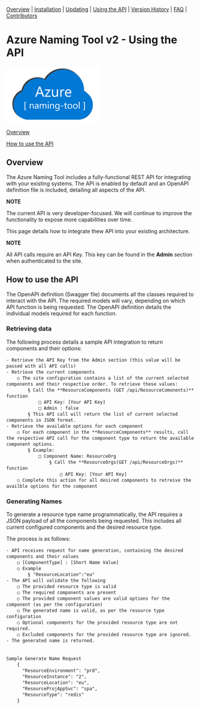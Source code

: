 [Overview](./) | [Installation](INSTALLATION.md) | [Updating](UPDATING.md) | [Using the API](USINGTHEAPI.md) | [Version History](VERSIONHISTORY.md) | [FAQ](FAQ.md) | [Contributors](CONTRIBUTORS.md)

# Azure Naming Tool v2 - Using the API

<img src="./wwwroot/images/AzureNamingToolLogo.png?raw=true" alt="Image representing the Azure Naming Tool" title="Azure Naming Tool" height="150"/>

[Overview](#overview)

[How to use the API](#how-to-use-the-api)

## Overview
The Azure Naming Tool includes a fully-functional REST API for integrating with your existing systems. The API is enabled by default and an OpenAPI definition file is included, detailing all aspects of the API. 

**NOTE**

The current API is very developer-focused. We will continue to improve the functionality to expose more capabilities over time. 

This page details how to integrate thew API into your existing architecture.

**NOTE**

All API calls require an API Key. This key can be found in the **Admin** section when authenticated to the site. 

## How to use the API
The OpenAPI definition (Swagger file) documents all the classes required to interact with the API.  The required models will vary, depending on which API function is being requested. The OpenAPI definition details the individual models required for each function. 

### Retrieving data

The following process details a sample API integration to return components and their options:

	- Retrieve the API Key from the Admin section (this value will be passed with all API calls)
	- Retrieve the current components
		○ The site configuration contains a list of the current selected components and their respective order. To retrieve these values:
			§ Call the **ResourceComponents (GET /api/ResourceComonents)** function
				□ API Key: [Your API Key]
				□ Admin : false
			§ This API call will return the list of current selected components in JSON format. 
	- Retrieve the available options for each component
		○ For each component in the **ResourceComponents** results, call the respective API call for the component type to return the available component options. 
			§ Example:
				□ Component Name: ResourceOrg
					§ Call the **ResourceOrgs(GET /api/ResourceOrgs)** function
						□ API Key: [Your API Key]
		○ Complete this action for all desired components to retreive the availble options for the component


### Generating Names
To generate a resource type name programmatically, the API requires a JSON payload of all the components being requested. This includes all current configured components and the desired resource type. 

The process is as follows:

	- API receives request for name generation, containing the desired components and their values
		○ [ComponentType] : [Short Name Value]
		○ Example
			§ "ResourceLocation":"eu"
	- The API will validate the following
		○ The provided resource type is valid
		○ The required components are present
		○ The provided component values are valid options for the component (as per the configuration)
		○ The generated name is valid, as per the resource type configuration
		○ Optional components for the provided resource type are not required.
		○ Excluded components for the provided resource type are ignored.
	- The generated name is returned.


	Sample Generate Name Request
		{
		  "ResourceEnvironment": "prd",
		  "ResourceInstance": "2",
		  "ResourceLocation": "eu",
		  "ResourceProjAppSvc": "spa",
		  "ResourceType": "redis"
		}
		
